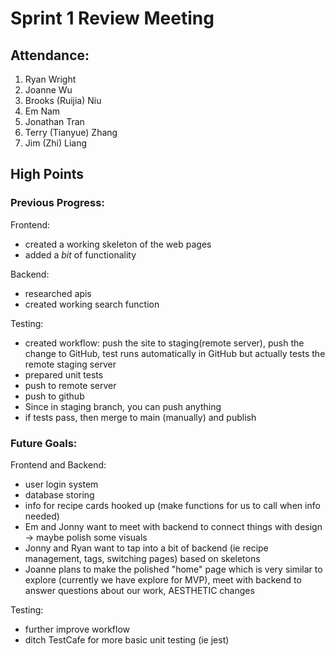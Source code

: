 # Sprint 1 Review Meeting

## Attendance:
1. Ryan Wright
2. Joanne Wu
3. Brooks (Ruijia) Niu
4. Em Nam
5. Jonathan Tran
6. Terry (Tianyue) Zhang
7. Jim (Zhi) Liang

## High Points

### Previous Progress:

Frontend:
- created a working skeleton of the web pages
- added a *bit* of functionality

Backend:
- researched apis
- created working search function

Testing:
- created workflow: push the site to staging(remote server), push the change to GitHub, test runs automatically in GitHub but actually tests the remote staging server
- prepared unit tests
- push to remote server
- push to github
- Since in staging branch, you can push anything
- if tests pass, then merge to main (manually) and publish

### Future Goals:

Frontend and Backend:
- user login system
- database storing
- info for recipe cards hooked up (make functions for us to call when info needed)
- Em and Jonny want to meet with backend to connect things with design -> maybe polish some visuals
- Jonny and Ryan want to tap into a bit of backend (ie recipe management, tags, switching pages) based on skeletons
- Joanne plans to make the polished "home" page which is very similar to explore (currently we have explore for MVP),  meet with backend to answer questions about our work, AESTHETIC changes

Testing:
- further improve workflow
- ditch TestCafe for more basic unit testing (ie jest)
